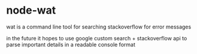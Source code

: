 # node-wat
wat is a command line tool for searching stackoverflow for error messages

in the future it hopes to use google custom search + stackoverflow api to parse important details in a readable console format
